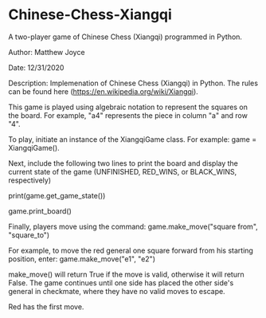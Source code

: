 # Chinese-Chess-Xiangqi
A two-player game of Chinese Chess (Xiangqi) programmed in Python.

Author: Matthew Joyce

Date: 12/31/2020

Description: Implemenation of Chinese Chess (Xiangqi) in Python. The rules 
can be found here (https://en.wikipedia.org/wiki/Xiangqi).
 
This game is played using algebraic notation to represent the squares on 
the board. For example, "a4" represents the piece in column "a" and row "4". 

To play, initiate an instance of the XiangqiGame class. For example: 
game = XiangqiGame().

Next, include the following two lines to print the board and display the 
current state of the game (UNFINISHED, RED_WINS, or BLACK_WINS, respectively)

print(game.get_game_state())

game.print_board()

Finally, players move using the command: game.make_move("square from", "square_to")

For example, to move the red general one square forward from his starting position, enter:
game.make_move("e1", "e2")

make_move() will return True if the move is valid, otherwise it will return False. The game
continues until one side has placed the other side's general in checkmate, where they have 
no valid moves to escape.

Red has the first move.

